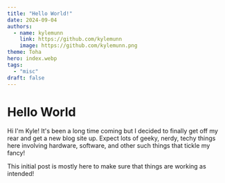 ```yaml
---
title: "Hello World!"
date: 2024-09-04
authors:
  - name: kylemunn
    link: https://github.com/kylemunn
    image: https://github.com/kylemunn.png
theme: Toha
hero: index.webp
tags:
  - "misc"
draft: false
---
```


# Hello World

Hi I'm Kyle! It's been a long time coming but I decided to finally get off my rear and get a new blog site up. Expect lots of geeky, nerdy, techy things here involving hardware, software, and other such things that tickle my fancy!

This initial post is mostly here to make sure that things are working as intended!